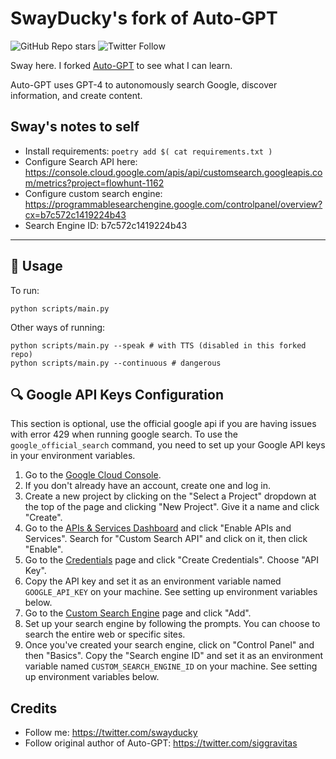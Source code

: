 # SwayDucky's fork of Auto-GPT
![GitHub Repo stars](https://img.shields.io/github/stars/swayducky/auto?style=social)
![Twitter Follow](https://img.shields.io/twitter/follow/swayducky?style=social)

Sway here. I forked [Auto-GPT](https://github.com/Torantulino/Auto-GPT) to see what I can learn.

Auto-GPT uses GPT-4 to autonomously search Google, discover information, and create content.

## Sway's notes to self

- Install requirements: `poetry add $( cat requirements.txt )`
- Configure Search API here: https://console.cloud.google.com/apis/api/customsearch.googleapis.com/metrics?project=flowhunt-1162
- Configure custom search engine: https://programmablesearchengine.google.com/controlpanel/overview?cx=b7c572c1419224b43
- Search Engine ID: b7c572c1419224b43

---

## 🔧 Usage

To run:
```
python scripts/main.py
```

Other ways of running:
```
python scripts/main.py --speak # with TTS (disabled in this forked repo)
python scripts/main.py --continuous # dangerous
```

## 🔍 Google API Keys Configuration

This section is optional, use the official google api if you are having issues with error 429 when running google search.
To use the `google_official_search` command, you need to set up your Google API keys in your environment variables.

1. Go to the [Google Cloud Console](https://console.cloud.google.com/).
2. If you don't already have an account, create one and log in.
3. Create a new project by clicking on the "Select a Project" dropdown at the top of the page and clicking "New Project". Give it a name and click "Create".
4. Go to the [APIs & Services Dashboard](https://console.cloud.google.com/apis/dashboard) and click "Enable APIs and Services". Search for "Custom Search API" and click on it, then click "Enable".
5. Go to the [Credentials](https://console.cloud.google.com/apis/credentials) page and click "Create Credentials". Choose "API Key".
6. Copy the API key and set it as an environment variable named `GOOGLE_API_KEY` on your machine. See setting up environment variables below.
7. Go to the [Custom Search Engine](https://cse.google.com/cse/all) page and click "Add".
8. Set up your search engine by following the prompts. You can choose to search the entire web or specific sites.
9.  Once you've created your search engine, click on "Control Panel" and then "Basics". Copy the "Search engine ID" and set it as an environment variable named `CUSTOM_SEARCH_ENGINE_ID` on your machine. See setting up environment variables below.


## Credits

- Follow me: https://twitter.com/swayducky
- Follow original author of Auto-GPT: https://twitter.com/siggravitas

